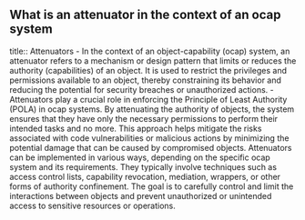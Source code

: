 ## What is an attenuator in the context of an ocap system
title:: Attenuators
	- In the context of an object-capability (ocap) system, an attenuator refers to a mechanism or design pattern that limits or reduces the authority (capabilities) of an object. It is used to restrict the privileges and permissions available to an object, thereby constraining its behavior and reducing the potential for security breaches or unauthorized actions.
	- Attenuators play a crucial role in enforcing the Principle of Least Authority (POLA) in ocap systems. By attenuating the authority of objects, the system ensures that they have only the necessary permissions to perform their intended tasks and no more. This approach helps mitigate the risks associated with code vulnerabilities or malicious actions by minimizing the potential damage that can be caused by compromised objects.
	  Attenuators can be implemented in various ways, depending on the specific ocap system and its requirements. They typically involve techniques such as access control lists, capability revocation, mediation, wrappers, or other forms of authority confinement. The goal is to carefully control and limit the interactions between objects and prevent unauthorized or unintended access to sensitive resources or operations.